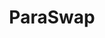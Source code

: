 ---
title: ParaSwap
bio: |
  ParaSwap's Head of Propaganda
avatar: /images/logo/paraswap-square.png
featured: false
social:
  - title: github
    url: https://github.com/TokenBrice
  - title: twitter
    url: https://twitter.com/TokenBrice
---